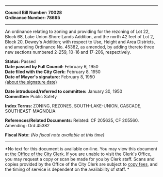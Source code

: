 * * * * *  
  
**Council Bill Number: [](#h0)[](#h2)70028**   
**Ordinance Number: 78695**  
  
* * * * *  
  
An ordinance relating to zoning and providing for the rezoning of Lot 22, Block 68, Lake Union Shore Lands Addition, and the north 42 feet of Lot 2, Block 20, Dewey's Addition; with respect to Use, Height and Area Districts, and amending Ordinance No. 45382, as amended, by adding thereto three new sections numbered 2-259, 10-16 and 17-206, respectively.  
  
**Status:** Passed   
**Date passed by Full Council:** February 6, 1950   
**Date filed with the City Clerk:** February 8, 1950   
**Date of Mayor's signature:** February 8, 1950   
[(about the signature date)](/~public/approvaldate.htm)   
  
  
**Date introduced/referred to committee:** January 30, 1950   
**Committee:** Public Safety   
  
**Index Terms:** ZONING, REZONES, SOUTH-LAKE-UNION, CASCADE, SOUTHEAST-MAGNOLIA  
  
**References/Related Documents:** Related: CF 205635, CF 205560. Amending: Ord 45382  
  
**Fiscal Note:** *(No fiscal note available at this time)*  
  
* * * * *  
  
*No text for this document is available on-line. You may view this document at [the Office of the City Clerk](http://www.seattle.gov/leg/clerk/contactUs.htm). If you are unable to visit the Clerk's Office, you may request a copy or scan be made for you by Clerk staff. Scans and copies provided by the Office of the City Clerk are subject to [copy fees](http://clerk.seattle.gov/~public/clerkfees.htm), and the timing of service is dependent on the availability of staff. *  
  
  
